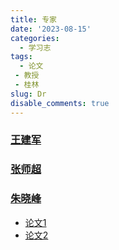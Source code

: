 ```yaml
---
title: 专家
date: '2023-08-15'
categories:
  - 学习志
tags:
  - 论文
 - 教授
 - 桂林
slug: Dr
disable_comments: true
---
```


### [王建军](http://math.swu.edu.cn/info/1019/2612.htm) 

###  [张师超](http://www.globalauthorid.com/WebPortal/AuthorView?wd=GAID10125982&rc=37037A)

### [朱晓峰](http://www.globalauthorid.com/WebPortal/AuthorView?wd=GAID10127811&rc=013F3E)

- [论文1](/papers/QinRecom/ZhuXF-1.pdf)
- [论文2](/papers/QinRecom/ZhuXF-2.pdf)  





